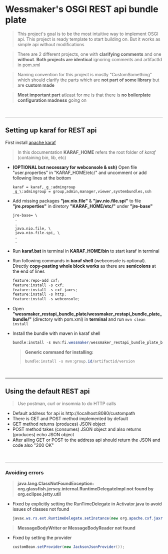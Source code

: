 Wessmaker's OSGI REST api bundle plate
==========

> This project's goal is to be the most intuitive way to implement OSGI api. This project is ready template to start building on. But it works as simple api without modifications

> There are 2 different projects, one with **clarifying comments** and one **without**. **Both projects are identical** ignoring comments and artifactId in pom.xml 


> Naming convention for this project is mostly "CustomSomething" which should clarify the parts which are **not part of some library** but are **custom made**

> **Most important part** atleast for me is that there is **no boilerplate configuration madness** going on


<br>

***
## Setting up karaf for REST api 

 First install [apache karaf](https://karaf.apache.org/download.html)

 >In this documentation **KARAF_HOME** refers the root folder of *karaf* (containing bin, lib, etc)


- **(OPTIONAL but necessary for webconsole & ssh)** Open file "user.properties" in "KARAF_HOME/etc/" and uncomment or add following lines at the bottom 
   ```properties
   karaf = karaf,_g_:admingroup
   _g_\:admingroup = group,admin,manager,viewer,systembundles,ssh
   ```


- Add missing packages **"jav.nio.file"** & **"jav.nio.file.spi"** to file **"jre.properties"** in diretory **"KARAF_HOME/etc/"** under **"jre-base"**
   ```properties
   jre-base= \
    .
    .
    java.nio.file, \
    java.nio.file.spi, \
    .
    .
   ```

- Run **karaf.bat** in terminal in **KARAF_HOME/bin** to start karaf in terminal


- Run following commands in **karaf shell** (webconsole is optional). Directly **copy-pasting whole block works** as there are **semicolons** at the end of lines
   ```powershell
   feature:repo-add cxf;
   feature:install -s cxf;
   feature:install -s cxf-jaxrs;
   feature:install -s http;
   feature:install -s webconsole;   
   ```


- Open **"wessmaker_restapi_bundle_plate/wessmaker_restapi_bundle_plate_bundle/"** (directory with pom.xml) in **terminal** and run `mvn clean install`


- Install the bundle with maven in karaf shell
  ```powershell
  bundle:install -s mvn:fi.wessmaker/wessmaker_restapi_bundle_plate_bundle/1.0.0
  ```

   >**Generic command for installing:**  
   >```powershell
   >bundle:install -s mvn:group.id/artifactid/version
   >```


<br>


***
## Using the default REST api 
> Use postman, curl or insomnia to do HTTP calls

- Default address for api is http://localhost:8080/custompath
- There is GET and POST method implemented by default
- GET method returns (produces) JSON object 
- POST method takes (consumes) JSON object and also returns (produces) echo JSON object
- After alling GET or POST to the address api should return the JSON and code also "200 OK"


<br>


***
### Avoiding errors 

> **java.lang.ClassNotFoundException: org.glassfish.jersey.internal.RuntimeDelegateImpl not found by org.eclipse.jetty.util**
-  Fixed by explicitly setting the RunTimeDelegate in Activator.java to avoid issues of classes not found
   ```java
   javax.ws.rs.ext.RuntimeDelegate.setInstance(new org.apache.cxf.jaxrs.impl.RuntimeDelegateImpl());
   ```


> **MessageBodyWriter or MessageBodyReader not found**
- Fixed by setting the provider
   ```java
   customBean.setProvider(new JacksonJsonProvider());
   ```
